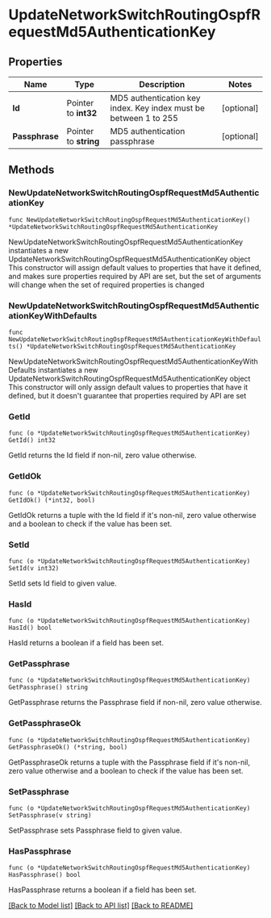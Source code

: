 # UpdateNetworkSwitchRoutingOspfRequestMd5AuthenticationKey

## Properties

Name | Type | Description | Notes
------------ | ------------- | ------------- | -------------
**Id** | Pointer to **int32** | MD5 authentication key index. Key index must be between 1 to 255 | [optional] 
**Passphrase** | Pointer to **string** | MD5 authentication passphrase | [optional] 

## Methods

### NewUpdateNetworkSwitchRoutingOspfRequestMd5AuthenticationKey

`func NewUpdateNetworkSwitchRoutingOspfRequestMd5AuthenticationKey() *UpdateNetworkSwitchRoutingOspfRequestMd5AuthenticationKey`

NewUpdateNetworkSwitchRoutingOspfRequestMd5AuthenticationKey instantiates a new UpdateNetworkSwitchRoutingOspfRequestMd5AuthenticationKey object
This constructor will assign default values to properties that have it defined,
and makes sure properties required by API are set, but the set of arguments
will change when the set of required properties is changed

### NewUpdateNetworkSwitchRoutingOspfRequestMd5AuthenticationKeyWithDefaults

`func NewUpdateNetworkSwitchRoutingOspfRequestMd5AuthenticationKeyWithDefaults() *UpdateNetworkSwitchRoutingOspfRequestMd5AuthenticationKey`

NewUpdateNetworkSwitchRoutingOspfRequestMd5AuthenticationKeyWithDefaults instantiates a new UpdateNetworkSwitchRoutingOspfRequestMd5AuthenticationKey object
This constructor will only assign default values to properties that have it defined,
but it doesn't guarantee that properties required by API are set

### GetId

`func (o *UpdateNetworkSwitchRoutingOspfRequestMd5AuthenticationKey) GetId() int32`

GetId returns the Id field if non-nil, zero value otherwise.

### GetIdOk

`func (o *UpdateNetworkSwitchRoutingOspfRequestMd5AuthenticationKey) GetIdOk() (*int32, bool)`

GetIdOk returns a tuple with the Id field if it's non-nil, zero value otherwise
and a boolean to check if the value has been set.

### SetId

`func (o *UpdateNetworkSwitchRoutingOspfRequestMd5AuthenticationKey) SetId(v int32)`

SetId sets Id field to given value.

### HasId

`func (o *UpdateNetworkSwitchRoutingOspfRequestMd5AuthenticationKey) HasId() bool`

HasId returns a boolean if a field has been set.

### GetPassphrase

`func (o *UpdateNetworkSwitchRoutingOspfRequestMd5AuthenticationKey) GetPassphrase() string`

GetPassphrase returns the Passphrase field if non-nil, zero value otherwise.

### GetPassphraseOk

`func (o *UpdateNetworkSwitchRoutingOspfRequestMd5AuthenticationKey) GetPassphraseOk() (*string, bool)`

GetPassphraseOk returns a tuple with the Passphrase field if it's non-nil, zero value otherwise
and a boolean to check if the value has been set.

### SetPassphrase

`func (o *UpdateNetworkSwitchRoutingOspfRequestMd5AuthenticationKey) SetPassphrase(v string)`

SetPassphrase sets Passphrase field to given value.

### HasPassphrase

`func (o *UpdateNetworkSwitchRoutingOspfRequestMd5AuthenticationKey) HasPassphrase() bool`

HasPassphrase returns a boolean if a field has been set.


[[Back to Model list]](../README.md#documentation-for-models) [[Back to API list]](../README.md#documentation-for-api-endpoints) [[Back to README]](../README.md)


